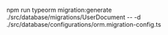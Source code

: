 npm run typeorm migration:generate ./src/database/migrations/UserDocument -- -d ./src/database/configurations/orm.migration-config.ts